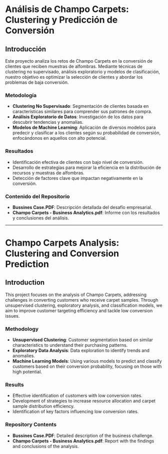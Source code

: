 # Análisis de Champo Carpets: Clustering y Predicción de Conversión

## Introducción
Este proyecto analiza los retos de Champo Carpets en la conversión de clientes que reciben muestras de alfombras. Mediante técnicas de clustering no supervisado, análisis exploratorio y modelos de clasificación, nuestro objetivo es optimizar la selección de clientes y abordar los problemas de baja conversión.

### Metodología
- **Clustering No Supervisado**: Segmentación de clientes basada en características similares para comprender sus patrones de compra.
- **Análisis Exploratorio de Datos**: Investigación de los datos para descubrir tendencias y anomalías.
- **Modelos de Machine Learning**: Aplicación de diversos modelos para predecir y clasificar a los clientes según su probabilidad de conversión, enfocándonos en aquellos con alto potencial.

### Resultados
- Identificación efectiva de clientes con bajo nivel de conversión.
- Desarrollo de estrategias para mejorar la eficiencia en la distribución de recursos y muestras de alfombras.
- Detección de factores clave que impactan negativamente en la conversión.

### Contenido del Repositorio
- **Bussines Case.PDF**: Descripción detallada del desafío empresarial.
- **Champo Carpets - Business Analytics.pdf**: Informe con los resultados y conclusiones del análisis.

--------
# Champo Carpets Analysis: Clustering and Conversion Prediction

## Introduction
This project focuses on the analysis of Champo Carpets, addressing challenges in converting customers who receive carpet samples. Through unsupervised clustering, exploratory analysis, and classification models, we aim to improve customer targeting efficiency and tackle low conversion issues.

### Methodology
- **Unsupervised Clustering**: Customer segmentation based on similar characteristics to understand their purchasing patterns.
- **Exploratory Data Analysis**: Data exploration to identify trends and anomalies.
- **Machine Learning Models**: Using various models to predict and classify customers based on their conversion probability, focusing on those with high potential.

### Results
- Effective identification of customers with low conversion rates.
- Development of strategies to increase resource allocation and carpet sample distribution efficiency.
- Identification of key factors influencing low conversion rates.

### Repository Contents
- **Bussines Case.PDF**: Detailed description of the business challenge.
- **Champo Carpets - Business Analytics.pdf**: Report with the findings and conclusions of the analysis.


